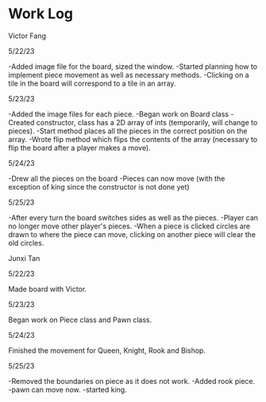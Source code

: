 # Work Log

Victor Fang

5/22/23

-Added image file for the board, sized the window.
-Started planning how to implement piece movement as well as necessary methods.
-Clicking on a tile in the board will correspond to a tile in an array.

5/23/23

-Added the image files for each piece.
-Began work on Board class
  -Created constructor, class has a 2D array of ints (temporarily, will change to pieces).
  -Start method places all the pieces in the correct position on the array.
  -Wrote flip method which flips the contents of the array (necessary to flip the board after a player makes a move).

5/24/23

-Drew all the pieces on the board
-Pieces can now move (with the exception of king since the constructor is not done yet)

5/25/23

-After every turn the board switches sides as well as the pieces.
-Player can no longer move other player's pieces.
-When a piece is clicked circles are drawn to where the piece can move, clicking on another piece will clear the old circles.

Junxi Tan

5/22/23

Made board with Victor.

5/23/23

Began work on Piece class and Pawn class.

5/24/23

Finished the movement for Queen, Knight, Rook and Bishop.

5/25/23

-Removed the boundaries on piece as it does not work.
-Added rook piece.
-pawn can move now.
-started king.






